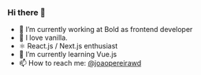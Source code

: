 ### Hi there 👋

- 🔭 I’m currently working at Bold as frontend developer
- 🥠 I love vanilla.
- ⚛️ React.js / Next.js enthusiast
- 🌱 I’m currently learning Vue.js
- 📫 How to reach me: [@joaopereirawd](https://twitter.com/joaopereirawd)


